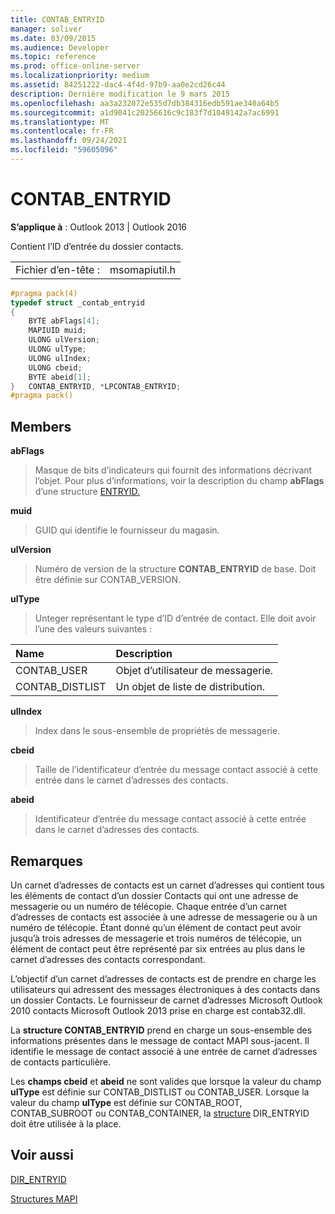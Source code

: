 ```yaml
---
title: CONTAB_ENTRYID
manager: soliver
ms.date: 03/09/2015
ms.audience: Developer
ms.topic: reference
ms.prod: office-online-server
ms.localizationpriority: medium
ms.assetid: 84251222-dac4-4f4d-97b9-aa0e2cd26c44
description: Dernière modification le 9 mars 2015
ms.openlocfilehash: aa3a232072e535d7db384316edb591ae340a64b5
ms.sourcegitcommit: a1d9041c20256616c9c183f7d1049142a7ac6991
ms.translationtype: MT
ms.contentlocale: fr-FR
ms.lasthandoff: 09/24/2021
ms.locfileid: "59605096"
---
```

# <a name="contab_entryid"></a>CONTAB_ENTRYID

  
  
**S’applique à** : Outlook 2013 | Outlook 2016 
  
Contient l’ID d’entrée du dossier contacts.
  
|||
|:-----|:-----|
|Fichier d’en-tête :  <br/> |msomapiutil.h  <br/> |
   
```cpp
#pragma pack(4) 
typedef struct _contab_entryid
{
    BYTE abFlags[4];
    MAPIUID muid;
    ULONG ulVersion;
    ULONG ulType;
    ULONG ulIndex;
    ULONG cbeid;
    BYTE abeid[1];
}   CONTAB_ENTRYID, *LPCONTAB_ENTRYID;
#pragma pack() 
```

## <a name="members"></a>Members

 **abFlags**
  
> Masque de bits d’indicateurs qui fournit des informations décrivant l’objet. Pour plus d’informations, voir la description du champ **abFlags** d’une structure [ENTRYID.](entryid.md) 
    
 **muid**
  
> GUID qui identifie le fournisseur du magasin.
    
 **ulVersion**
  
> Numéro de version de la structure **CONTAB_ENTRYID** de base. Doit être définie sur CONTAB_VERSION. 
    
 **ulType**
  
> Unteger représentant le type d’ID d’entrée de contact. Elle doit avoir l’une des valeurs suivantes :
    
|**Name**|**Description**|
|:-----|:-----|
|CONTAB_USER  <br/> |Objet d’utilisateur de messagerie.  <br/> |
|CONTAB_DISTLIST  <br/> |Un objet de liste de distribution.  <br/> |
   
 **ulIndex**
  
> Index dans le sous-ensemble de propriétés de messagerie.
    
 **cbeid**
  
> Taille de l’identificateur d’entrée du message contact associé à cette entrée dans le carnet d’adresses des contacts.
    
 **abeid**
  
> Identificateur d’entrée du message contact associé à cette entrée dans le carnet d’adresses des contacts.
    
## <a name="remarks"></a>Remarques

Un carnet d’adresses de contacts est un carnet d’adresses qui contient tous les éléments de contact d’un dossier Contacts qui ont une adresse de messagerie ou un numéro de télécopie. Chaque entrée d’un carnet d’adresses de contacts est associée à une adresse de messagerie ou à un numéro de télécopie. Étant donné qu’un élément de contact peut avoir jusqu’à trois adresses de messagerie et trois numéros de télécopie, un élément de contact peut être représenté par six entrées au plus dans le carnet d’adresses des contacts correspondant.
  
L’objectif d’un carnet d’adresses de contacts est de prendre en charge les utilisateurs qui adressent des messages électroniques à des contacts dans un dossier Contacts. Le fournisseur de carnet d’adresses Microsoft Outlook 2010 contacts Microsoft Outlook 2013 prise en charge est contab32.dll.
  
La **structure CONTAB_ENTRYID** prend en charge un sous-ensemble des informations présentes dans le message de contact MAPI sous-jacent. Il identifie le message de contact associé à une entrée de carnet d’adresses de contacts particulière. 
  
Les **champs cbeid** et **abeid** ne sont valides que lorsque la valeur du champ **ulType** est définie sur CONTAB_DISTLIST ou CONTAB_USER. Lorsque la valeur du champ **ulType** est définie sur CONTAB_ROOT, CONTAB_SUBROOT ou CONTAB_CONTAINER, la [structure](dir_entryid.md) DIR_ENTRYID doit être utilisée à la place. 
  
## <a name="see-also"></a>Voir aussi



[DIR_ENTRYID](dir_entryid.md)


[Structures MAPI](mapi-structures.md)

